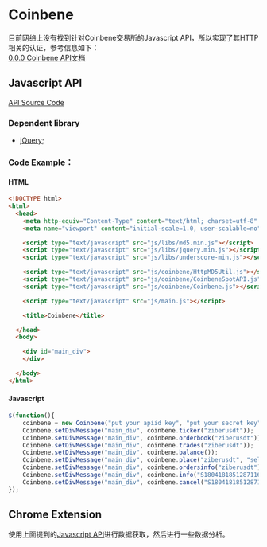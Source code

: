 # Coinbene 

目前网络上没有找到针对Coinbene交易所的Javascript API，所以实现了其HTTP相关的认证，参考信息如下：  
[0.0.0 Coinbene API文档](https://github.com/Coinbene/API-Documents-CHN/wiki/0.0.0-Coinbene-API%E6%96%87%E6%A1%A3)

## Javascript API

[API Source Code](https://github.com/ZengjfOS/Coinbene/tree/master/js/coinbene)

### Dependent library

* [jQuery](https://jquery.com/);

### Code Example：

#### HTML

```HTML
<!DOCTYPE html>
<html>
  <head>
    <meta http-equiv="Content-Type" content="text/html; charset=utf-8" />
    <meta name="viewport" content="initial-scale=1.0, user-scalable=no" />

    <script type="text/javascript" src="js/libs/md5.min.js"></script>
    <script type="text/javascript" src="js/libs/jquery.min.js"></script>
    <script type="text/javascript" src="js/libs/underscore-min.js"></script>

    <script type="text/javascript" src="js/coinbene/HttpMD5Util.js"></script>
    <script type="text/javascript" src="js/coinbene/CoinbeneSpotAPI.js"></script>
    <script type="text/javascript" src="js/coinbene/Coinbene.js"></script>

    <script type="text/javascript" src="js/main.js"></script>

    <title>Coinbene</title>

  </head>
  <body>

    <div id="main_div">
    </div>

  </body>
</html>
```

#### Javascript

```Javascript
$(function(){
    coinbene = new Coinbene("put your apiid key", "put your secret key");
    Coinbene.setDivMessage("main_div", coinbene.ticker("ziberusdt"));
    Coinbene.setDivMessage("main_div", coinbene.orderbook("ziberusdt"));
    Coinbene.setDivMessage("main_div", coinbene.trades("ziberusdt"));
    Coinbene.setDivMessage("main_div", coinbene.balance());
    Coinbene.setDivMessage("main_div", coinbene.place("ziberusdt", "sell-limit", 10000.00, 1.000));
    Coinbene.setDivMessage("main_div", coinbene.ordersinfo("ziberusdt"));
    Coinbene.setDivMessage("main_div", coinbene.info("S180418185128711694601"));
    Coinbene.setDivMessage("main_div", coinbene.cancel("S180418185128711694601"));
});
```

## Chrome Extension

使用上面提到的[Javascript API](https://github.com/ZengjfOS/Coinbene/tree/master/js/coinbene)进行数据获取，然后进行一些数据分析。
